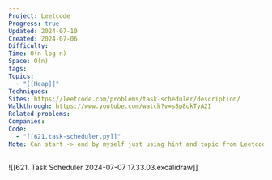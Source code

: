 ```yaml
---
Project: Leetcode
Progress: true
Updated: 2024-07-10
Created: 2024-07-06
Difficulty: 
Time: O(n log n)
Space: O(n)
tags: 
Topics:
  - "[[Heap]]"
Techniques: 
Sites: https://leetcode.com/problems/task-scheduler/description/
Walkthrough: https://www.youtube.com/watch?v=s8p8ukTyA2I
Related problems: 
Companies: 
Code:
  - "[[621.task-scheduler.py]]"
Note: Can start -> end by myself just using hint and topic from Leetcode. BTW, use Neetcode way will be easier to recall.
---
```


![[621. Task Scheduler 2024-07-07 17.33.03.excalidraw]]